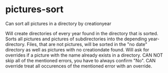 # pictures-sort
Can sort all pictures in a directory by creationyear


Will create directories of every year found in the directory that is sorted.
Sorts all pictures and pictures of subdirectories into the depending year-directory.
Files, that are not pictures, will be sorted in the "no date" directory as well as pictures with no creationdate found.
Will ask for overrides if a picture with the name already exists in a directory.
CAN NOT skip all of the mentioned errors, you have to always confirm "No".
CAN override treat all occurences of the mentioned error with an override.
